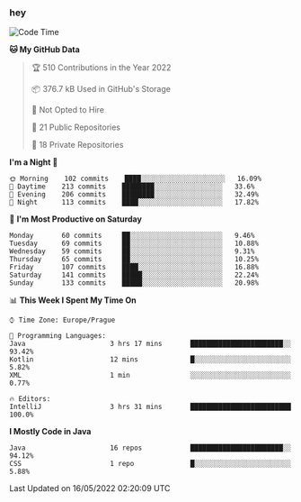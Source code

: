 ### hey

<!--START_SECTION:waka-->
![Code Time](http://img.shields.io/badge/Code%20Time-0%20secs-blue)

**🐱 My GitHub Data** 

> 🏆 510 Contributions in the Year 2022
 > 
> 📦 376.7 kB Used in GitHub's Storage 
 > 
> 🚫 Not Opted to Hire
 > 
> 📜 21 Public Repositories 
 > 
> 🔑 18 Private Repositories  
 > 
**I'm a Night 🦉** 

```text
🌞 Morning    102 commits    ████░░░░░░░░░░░░░░░░░░░░░   16.09% 
🌆 Daytime    213 commits    ████████░░░░░░░░░░░░░░░░░   33.6% 
🌃 Evening    206 commits    ████████░░░░░░░░░░░░░░░░░   32.49% 
🌙 Night      113 commits    ████░░░░░░░░░░░░░░░░░░░░░   17.82%

```
📅 **I'm Most Productive on Saturday** 

```text
Monday       60 commits     ██░░░░░░░░░░░░░░░░░░░░░░░   9.46% 
Tuesday      69 commits     ██░░░░░░░░░░░░░░░░░░░░░░░   10.88% 
Wednesday    59 commits     ██░░░░░░░░░░░░░░░░░░░░░░░   9.31% 
Thursday     65 commits     ██░░░░░░░░░░░░░░░░░░░░░░░   10.25% 
Friday       107 commits    ████░░░░░░░░░░░░░░░░░░░░░   16.88% 
Saturday     141 commits    █████░░░░░░░░░░░░░░░░░░░░   22.24% 
Sunday       133 commits    █████░░░░░░░░░░░░░░░░░░░░   20.98%

```


📊 **This Week I Spent My Time On** 

```text
⌚︎ Time Zone: Europe/Prague

💬 Programming Languages: 
Java                     3 hrs 17 mins       ███████████████████████░░   93.42% 
Kotlin                   12 mins             █░░░░░░░░░░░░░░░░░░░░░░░░   5.82% 
XML                      1 min               ░░░░░░░░░░░░░░░░░░░░░░░░░   0.77%

🔥 Editors: 
IntelliJ                 3 hrs 31 mins       █████████████████████████   100.0%

```

**I Mostly Code in Java** 

```text
Java                     16 repos            ███████████████████████░░   94.12% 
CSS                      1 repo              █░░░░░░░░░░░░░░░░░░░░░░░░   5.88%

```



 Last Updated on 16/05/2022 02:20:09 UTC
<!--END_SECTION:waka-->
